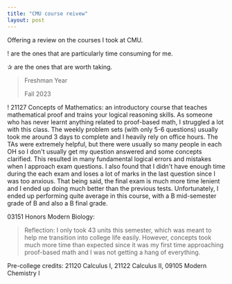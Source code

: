 ```yaml
---
title: "CMU course reivew"
layout: post
---
```


Offering a review on the courses I took at CMU.

! are the ones that are particularly time consuming for me.

✰ are the ones that are worth taking.
> 
> Freshman Year
> 
> Fall 2023
>
! 21127 Concepts of Mathematics: an introductory course that teaches mathematical proof and trains your logical reasoning skills. As someone who has never learnt anything related to proof-based math, I struggled a lot with this class. The weekly problem sets (with only 5-6 questions) usually took me around 3 days to complete and I heavily rely on office hours. The TAs were extremely helpful, but there were usually so many people in each OH so I don't usually get my question answered and some concepts clarified. This resulted in many fundamental logical errors and mistakes when I approach exam questions. I also found that I didn't have enough time during the each exam and loses a lot of marks in the last question since I was too anxious. That being said, the final exam is much more time lenient and I ended up doing much better than the previous tests. Unfortunately, I ended up performing quite average in this course, with a B mid-semester grade of B and also a B final grade.

03151 Honors Modern Biology:

> Reflection: I only took 43 units this semester, which was meant to help me transition into college life easily. However, concepts took much more time than expected since it was my first time approaching proof-based math and I was not getting a hang of everything. 

Pre-college credits: 21120 Calculus I, 21122 Calculus II, 09105 Modern Chemistry I 
